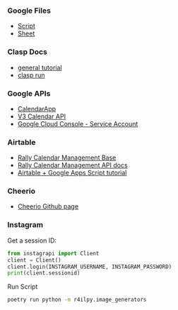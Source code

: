 ### Google Files

- [Script](https://script.google.com/home/projects/1Nc9Zfe-gh4ftyec6LgW90TSh5exvK2eBBY-4b7Y_Wt4QXOEorzAm6Pzd/edit)
- [Sheet](https://docs.google.com/spreadsheets/d/1pQszojsEaFCF5lykzW_LpVCY-3z373xBjr2deU32ZUM/edit?usp=drive_web&ouid=114238396448827772618)

### Clasp Docs

- [general tutorial](https://codelabs.developers.google.com/codelabs/clasp/#0)
- [clasp run](https://github.com/google/clasp/blob/master/docs/run.md)

### Google APIs

- [CalendarApp](https://developers.google.com/apps-script/reference/calendar/calendar-app)
- [V3 Calendar API](https://developers.google.com/calendar/api/v3/reference)
- [Google Cloud Console - Service Account](https://console.cloud.google.com/apis/credentials?inv=1&invt=AblWkw&project=rally4israel)

### Airtable

- [Rally Calendar Management Base](https://airtable.com/appXAVT7nJ1hNrhIw/)
- [Rally Calendar Management API docs](https://airtable.com/appXAVT7nJ1hNrhIw/api/docs)
- [Airtable + Google Apps Script tutorial](https://www.youtube.com/watch?v=EKo0dd6VmzY)

### Cheerio

- [Cheerio Github page](https://github.com/tani/cheeriogs)

### Instagram

Get a session ID:

```python
from instagrapi import Client
client = Client()
client.login(INSTAGRAM_USERNAME, INSTAGRAM_PASSWORD)
print(client.sessionid)
```

Run Script

```bash
poetry run python -m r4ilpy.image_generators
```
